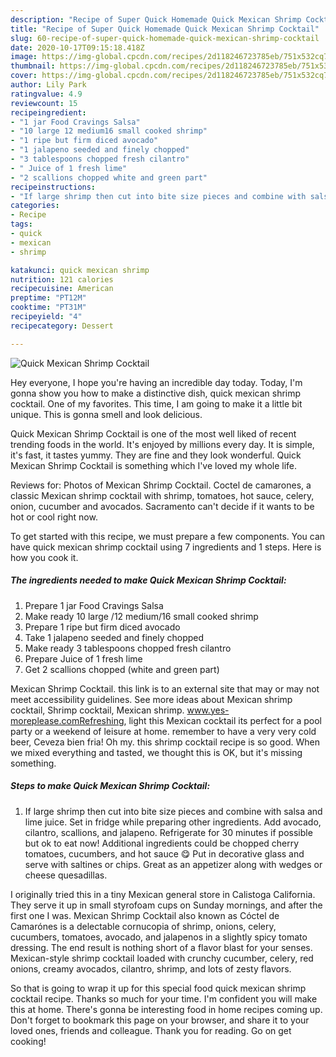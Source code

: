```yaml
---
description: "Recipe of Super Quick Homemade Quick Mexican Shrimp Cocktail"
title: "Recipe of Super Quick Homemade Quick Mexican Shrimp Cocktail"
slug: 60-recipe-of-super-quick-homemade-quick-mexican-shrimp-cocktail
date: 2020-10-17T09:15:18.418Z
image: https://img-global.cpcdn.com/recipes/2d118246723785eb/751x532cq70/quick-mexican-shrimp-cocktail-recipe-main-photo.jpg
thumbnail: https://img-global.cpcdn.com/recipes/2d118246723785eb/751x532cq70/quick-mexican-shrimp-cocktail-recipe-main-photo.jpg
cover: https://img-global.cpcdn.com/recipes/2d118246723785eb/751x532cq70/quick-mexican-shrimp-cocktail-recipe-main-photo.jpg
author: Lily Park
ratingvalue: 4.9
reviewcount: 15
recipeingredient:
- "1 jar Food Cravings Salsa"
- "10 large 12 medium16 small cooked shrimp"
- "1 ripe but firm diced avocado"
- "1 jalapeno seeded and finely chopped"
- "3 tablespoons chopped fresh cilantro"
- " Juice of 1 fresh lime"
- "2 scallions chopped white and green part"
recipeinstructions:
- "If large shrimp then cut into bite size pieces and combine with salsa and lime juice. Set in fridge while preparing other ingredients. Add avocado, cilantro, scallions, and jalapeno. Refrigerate for 30 minutes if possible but ok to eat now! Additional ingredients could be chopped cherry tomatoes, cucumbers, and hot sauce 😋 Put in decorative glass and serve with saltines or chips. Great as an appetizer along with wedges or cheese quesadillas."
categories:
- Recipe
tags:
- quick
- mexican
- shrimp

katakunci: quick mexican shrimp 
nutrition: 121 calories
recipecuisine: American
preptime: "PT12M"
cooktime: "PT31M"
recipeyield: "4"
recipecategory: Dessert

---
```



![Quick Mexican Shrimp Cocktail](https://img-global.cpcdn.com/recipes/2d118246723785eb/751x532cq70/quick-mexican-shrimp-cocktail-recipe-main-photo.jpg)

Hey everyone, I hope you're having an incredible day today. Today, I'm gonna show you how to make a distinctive dish, quick mexican shrimp cocktail. One of my favorites. This time, I am going to make it a little bit unique. This is gonna smell and look delicious.

Quick Mexican Shrimp Cocktail is one of the most well liked of recent trending foods in the world. It's enjoyed by millions every day. It is simple, it's fast, it tastes yummy. They are fine and they look wonderful. Quick Mexican Shrimp Cocktail is something which I've loved my whole life.

Reviews for: Photos of Mexican Shrimp Cocktail. Coctel de camarones, a classic Mexican shrimp cocktail with shrimp, tomatoes, hot sauce, celery, onion, cucumber and avocados. Sacramento can&#39;t decide if it wants to be hot or cool right now.


To get started with this recipe, we must prepare a few components. You can have quick mexican shrimp cocktail using 7 ingredients and 1 steps. Here is how you cook it.

<!--inarticleads1-->

##### The ingredients needed to make Quick Mexican Shrimp Cocktail:

1. Prepare 1 jar Food Cravings Salsa
1. Make ready 10 large /12 medium/16 small cooked shrimp
1. Prepare 1 ripe but firm diced avocado
1. Take 1 jalapeno seeded and finely chopped
1. Make ready 3 tablespoons chopped fresh cilantro
1. Prepare  Juice of 1 fresh lime
1. Get 2 scallions chopped (white and green part)


Mexican Shrimp Cocktail. this link is to an external site that may or may not meet accessibility guidelines. See more ideas about Mexican shrimp cocktail, Shrimp cocktail, Mexican shrimp. www.yes-moreplease.comRefreshing, light this Mexican cocktail its perfect for a pool party or a weekend of leisure at home. remember to have a very very cold beer, Ceveza bien fria! Oh my. this shrimp cocktail recipe is so good. When we mixed everything and tasted, we thought this is OK, but it&#39;s missing something. 

<!--inarticleads2-->

##### Steps to make Quick Mexican Shrimp Cocktail:

1. If large shrimp then cut into bite size pieces and combine with salsa and lime juice. Set in fridge while preparing other ingredients. Add avocado, cilantro, scallions, and jalapeno. Refrigerate for 30 minutes if possible but ok to eat now! Additional ingredients could be chopped cherry tomatoes, cucumbers, and hot sauce 😋 Put in decorative glass and serve with saltines or chips. Great as an appetizer along with wedges or cheese quesadillas.


I originally tried this in a tiny Mexican general store in Calistoga California. They serve it up in small styrofoam cups on Sunday mornings, and after the first one I was. Mexican Shrimp Cocktail also known as Cóctel de Camarónes is a delectable cornucopia of shrimp, onions, celery, cucumbers, tomatoes, avocado, and jalapenos in a slightly spicy tomato dressing. The end result is nothing short of a flavor blast for your senses. Mexican-style shrimp cocktail loaded with crunchy cucumber, celery, red onions, creamy avocados, cilantro, shrimp, and lots of zesty flavors. 

So that is going to wrap it up for this special food quick mexican shrimp cocktail recipe. Thanks so much for your time. I'm confident you will make this at home. There's gonna be interesting food in home recipes coming up. Don't forget to bookmark this page on your browser, and share it to your loved ones, friends and colleague. Thank you for reading. Go on get cooking!
